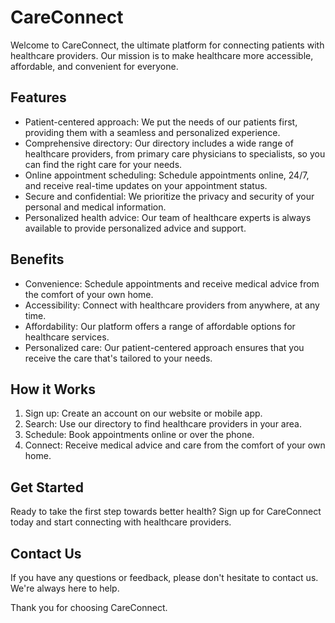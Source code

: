 CareConnect
=========

Welcome to CareConnect, the ultimate platform for connecting patients with healthcare providers. Our mission is to make healthcare more accessible, affordable, and convenient for everyone.

Features
--------

* Patient-centered approach: We put the needs of our patients first, providing them with a seamless and personalized experience.
* Comprehensive directory: Our directory includes a wide range of healthcare providers, from primary care physicians to specialists, so you can find the right care for your needs.
* Online appointment scheduling: Schedule appointments online, 24/7, and receive real-time updates on your appointment status.
* Secure and confidential: We prioritize the privacy and security of your personal and medical information.
* Personalized health advice: Our team of healthcare experts is always available to provide personalized advice and support.

Benefits
--------

* Convenience: Schedule appointments and receive medical advice from the comfort of your own home.
* Accessibility: Connect with healthcare providers from anywhere, at any time.
* Affordability: Our platform offers a range of affordable options for healthcare services.
* Personalized care: Our patient-centered approach ensures that you receive the care that's tailored to your needs.

How it Works
------------

1. Sign up: Create an account on our website or mobile app.
2. Search: Use our directory to find healthcare providers in your area.
3. Schedule: Book appointments online or over the phone.
4. Connect: Receive medical advice and care from the comfort of your own home.

Get Started
------------

Ready to take the first step towards better health? Sign up for CareConnect today and start connecting with healthcare providers.

Contact Us
------------

If you have any questions or feedback, please don't hesitate to contact us. We're always here to help.

Thank you for choosing CareConnect.